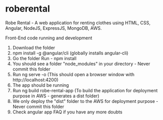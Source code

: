 # roberental
Robe Rental - A web application for renting clothes using HTML, CSS, Angular, NodeJS, ExpressJS, MongoDB, AWS.

Front-End code running and development

1. Download the folder
2. npm install -g @angular/cli  (globally installs angular-cli)
3. Go the folder Run - npm install
4. You should see a folder "node_modules" in your directory - Never commit this folder
5. Run ng serve -o (This should open a browser window with http://localhost:4200)
6. The app should be running
7. Run ng build robe-rental-app (To build the application for deployment purpose in AWS - generates a dist folder)
8. We only deploy the "dist" folder to the AWS for deployment purpose - Never commit this folder
9. Check angular app FAQ if you have any more doubts 
